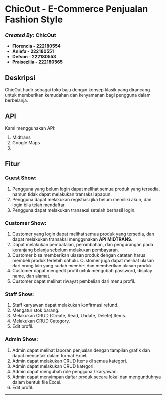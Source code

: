 # ChicOut - E-Commerce Penjualan Fashion Style

### _**Created By:**_ ChicOut 
- **Florencia - 222180554**  
- **Aniefa - 222180551**  
- **Defson - 222180553**  
- **Praisezilia - 222180565**  

## Deskripsi  
ChicOut hadir sebagai toko baju dengan konsep klasik yang dirancang untuk memberikan kemudahan dan kenyamanan bagi pengguna dalam berbelanja.

## API  
Kami menggunakan API:  
1.  Midtrans
2.  Google Maps
3.  

## Fitur  

### Guest Show:  
1. Pengguna yang belum login dapat melihat semua produk yang tersedia, namun tidak dapat melakukan transaksi apapun.  
2. Pengguna dapat melakukan registrasi jika belum memiliki akun, dan login bila telah mendaftar.
3. Pengguna dapat melakukan transaksi setelah berhasil login.    

### Customer Show:  
1. Customer yang login dapat melihat semua produk yang tersedia, dan dapat melakukan transaksi menggunakan **API MIDTRANS**.  
2. Dapat melakukan pembatalan, penambahan, dan pengurangan pada keranjang belanja sebelum melakukan pembayaran.  
3. Customer bisa memberikan ulasan produk dengan catatan harus membeli produk terlebih dahulu. Customer juga dapat melihat ulasan dari orang lain yang sudah membeli dan memberikan ulasan produk.  
4. Customer dapat mengedit profil untuk mengubah password, display name, dan alamat.  
5. Customer dapat melihat riwayat pembelian dari menu profil. 

### Staff Show:  
1. Staff karyawan dapat melakukan konfirmasi refund.  
2. Mengatur stok barang.  
3. Melakukan CRUD (Create, Read, Update, Delete) Items.  
4. Melakukan CRUD Category.  
5. Edit profil.

### Admin Show:  
1. Admin dapat melihat laporan penjualan dengan tampilan grafik dan dapat mencetak dalam format Excel.  
2. Admin dapat melakukan CRUD Items di semua kategori.  
3. Admin dapat melakukan CRUD kategori.  
4. Admin dapat mengubah role pengguna / karyawan.  
5. Admin dapat menyimpan daftar produk secara lokal dan mengunduhnya dalam bentuk file Excel.  
6. Edit profil.

---
